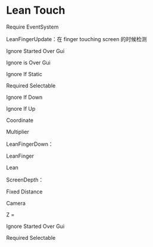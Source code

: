 # Lean Touch

Require EventSystem

LeanFingerUpdate：在 finger touching screen 的时候检测

Ignore Started Over Gui

Ignore is Over Gui

Ignore If Static

Required Selectable

Ignore If Down

Ignore If Up

Coordinate

Multiplier


LeanFingerDown：

LeanFinger

Lean

ScreenDepth：

Fixed Distance

Camera

Z = 

Ignore Started Over Gui

Required Selectable
